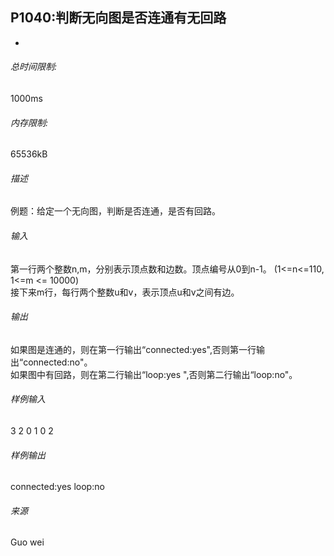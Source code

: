 ## P1040:判断无向图是否连通有无回路

- 

###### 总时间限制:

1000ms

###### 内存限制:

65536kB

###### 描述

例题：给定一个无向图，判断是否连通，是否有回路。

###### 输入

第一行两个整数n,m，分别表示顶点数和边数。顶点编号从0到n-1。 (1<=n<=110, 1<=m <= 10000)  
接下来m行，每行两个整数u和v，表示顶点u和v之间有边。

###### 输出

如果图是连通的，则在第一行输出“connected:yes",否则第一行输出“connected:no"。  
如果图中有回路，则在第二行输出“loop:yes ",否则第二行输出“loop:no"。

###### 样例输入

3 2
0 1
0 2

###### 样例输出

connected:yes
loop:no

###### 来源

Guo wei
